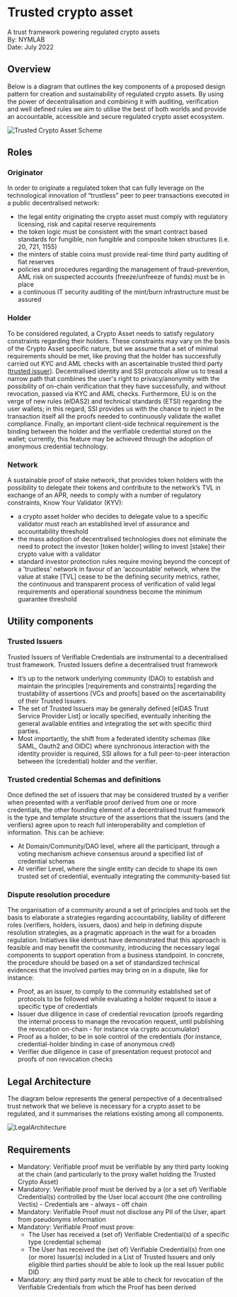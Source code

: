# Trusted crypto asset

A trust framework powering regulated crypto assets\
By: NYMLAB\
Date: July 2022

## Overview

Below is a diagram that outlines the key components of a proposed design pattern for creation and sustainability of regulated crypto assets. By using the power of decentralisation and combining it with auditing, verification and well defined rules we aim to utilise the best of both worlds and provide an accountable, accessible and secure regulated crypto asset ecosystem.

![Trusted Crypto Asset Scheme](https://user-images.githubusercontent.com/96119806/182612857-9eeb91b0-bbfb-4156-9a76-385f53ad00bb.svg)


## Roles

### Originator

In order to originate a regulated token that can fully leverage on the technological innovation of “trustless” peer to peer transactions executed in a public decentralised network:

* the legal entity originating the crypto asset must comply with regulatory licensing, risk and capital reserve requirements
* the token logic must be consistent with the smart contract based standards for fungible, non fungible and composite token structures (i.e. 20, 721, 1155)
* the minters of stable coins must provide real-time third party auditing of fiat reserves  
* policies and procedures regarding the management of fraud-prevention, AML risk on suspected accounts (freeze/unfreeze of funds) must be in place
* a continuous IT security auditing of the mint/burn infrastructure must be assured

### Holder

To be considered regulated, a Crypto Asset needs to satisfy regulatory constraints regarding their holders. 
These constraints may vary on the basis of the Crypto Asset specific nature, but we assume that a set of minimal requirements should be met, like proving that the holder has successfully carried out KYC and AML checks with an ascertainable trusted third party ([trusted issuer](/README.md#trusted-issuers)).
Decentralised identity and SSI protocols allow us to tread a narrow path that combines the user's right to privacy/anonymity with the possibility of on-chain verification that they have successfully, and without revocation, passed via KYC and AML checks.
Furthermore, EU is on the verge of new rules (eIDAS2) and technical standards (ETSI) regarding the user wallets; in this regard, SSI provides us with the chance to inject in the transaction itself all the proofs needed to continuously validate the wallet compliance.
Finally, an important client-side technical requirement is the binding between the holder and the verifiable credential stored on the wallet; currently, this feature may be achieved through the adoption of anonymous credential technology.

### Network

A sustainable proof of stake network, that provides token holders with the possibility to delegate their tokens and contribute to the network’s TVL in exchange of an APR, needs to comply with a number of regulatory constraints, Know Your Validator (KYV):

* a crypto asset holder who decides to delegate value to a specific validator must reach an established level of assurance and accountability threshold 
* the mass adoption of decentralised technologies does not eliminate the need to protect the investor [token holder] willing to invest [stake] their crypto value with a validator
* standard investor protection rules require moving beyond the concept of a 'trustless' network in favour of an ‘accountable’ network, where the value at stake [TVL] cease to be the defining security metrics, rather, the continuous and transparent process of verification of valid legal requirements and operational soundness become the minimum guarantee threshold

## Utility components

### Trusted Issuers

Trusted Issuers of Verifiable Credentials are instrumental to a decentralised trust framework. 
Trusted Issuers define a decentralised trust framework
* It’s up to the network underlying community (DAO) to establish and maintain the principles [requirements and constraints] regarding the trustability of assertions [VCs and proofs] based on the ascertainability of their Trusted Issuers.
* The set of Trusted Issuers may be generally defined [eIDAS Trust Service Provider List] or locally specified, eventually inheriting the general available entities and integrating the set with specific third parties. 
* Most importantly, the shift from a federated identity schemas (like SAML, Oauth2 and OIDC) where synchronous interaction with the identity provider is required, SSI allows for a full peer-to-peer interaction between the (credential) holder and the verifier.

### Trusted credential Schemas and definitions

Once defined the set of issuers that may be considered trusted by a verifier when presented with a verifiable proof derived from one or more credentials, the other founding element of a decentralised trust framework is the type and template structure of the assertions that the issuers (and the verifiers) agree upon to reach full interoperability and completion of information.
This can be achieve:
* At Domain/Community/DAO level, where all the participant, through a voting mechanism achieve consensus around a specified list of credential schemas
* At verifier Level, where the single entity can decide to shape its own trusted set of credential, eventually integrating the community-based list

### Dispute resolution procedure

The organisation of a community around a set of principles and tools set the basis to elaborate a strategies regarding accountability, liability of different roles (verifiers, holders, issuers, daos) and help in defining dispute resolution strategies, as a pragmatic approach in the wait for a broaden regulation.
Initiatives like identrust have demonstrated that this approach is feasible and may benefit the community, introducing the necessary legal components to support operation from a business standpoint.
In concrete, the procedure should be based on a set of standardized technical evidences that the involved parties may bring on in a dispute, like for instance:
* Proof, as an issuer, to comply to the community established set of protocols to be followed while evaluating a holder request to issue a specific type of credentials
* Issuer due diligence in case of credential revocation (proofs regarding the internal process to manage the revocation request, until publishing the revocation on-chain - for instance via crypto accumulator)
* Proof as a holder, to be in sole control of the credentials (for instance, credential-holder binding in case of anonymous cred)
* Verifier due diligence in case of presentation request protocol and proofs of non revocation checks

## Legal Architecture

The diagram below represents the general perspective of a decentralised trust network that we believe is necessary for a crypto asset to be regulated, and it summarises the relations existing among all components.

![LegalArchitecture](https://user-images.githubusercontent.com/96119806/182809904-c5b38f42-38dc-4df5-87ca-73fb545deca3.svg)

## Requirements

* Mandatory: Verifiable proof must be verifiable by any third party looking at the chain (and particularly to the proxy wallet holding the Trusted Crypto Asset)
* Mandatory: Verifiable proof must be derived by a (or a set of) Verifiable Credential(s) controlled by the User local account (the one controlling Vectis) - Credentials are - always - off chain
* Mandatory: Verifiable Proof must not disclose any PII of the User, apart from pseudonyms information
* Mandatory: Verifiable Proof must prove:
    - The User has received a (set of) Verifiable Credential(s) of a specific type (credential schema)
    - The User has received the (set of) Verifiable Credential(s) from one (or more) Issuer(s) included in a List of Trusted Issuers and only eligible third parties should be able to look up the real Issuer public DID
* Mandatory: any third party must be able to check for revocation of the Verifiable Credentials from which the Proof has been derived

